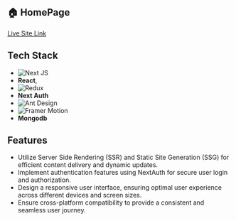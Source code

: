 

## 🏠 HomePage

[Live Site Link](https://pc-builder-nazmu957.vercel.app/)

## Tech Stack

- ![Next JS](https://img.shields.io/badge/next.js-000000?style=for-the-badge&logo=nextdotjs&logoColor=white)
- **React**,
- ![Redux](https://img.shields.io/badge/Redux-593D88?style=for-the-badge&logo=redux&logoColor=white)
- **Next Auth**
- ![Ant Design](https://img.shields.io/badge/Ant%20Design-1890FF?style=for-the-badge&logo=antdesign&logoColor=white)
- ![Framer Motion](https://img.shields.io/badge/Framer-black?style=for-the-badge&logo=framer&logoColor=blue)
- **Mongodb**

## Features

- Utilize Server Side Rendering (SSR) and Static Site Generation (SSG) for efficient content delivery and dynamic updates.
- Implement authentication features using NextAuth for secure user login and authorization.
- Design a responsive user interface, ensuring optimal user experience across different devices and screen sizes.
- Ensure cross-platform compatibility to provide a consistent and seamless user journey.





